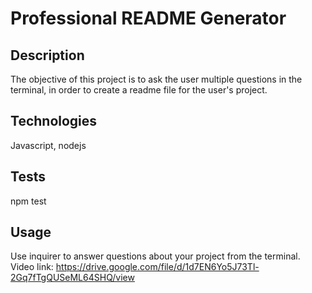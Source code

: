 # Professional README Generator 
## Description
The objective of this project is to ask the user multiple questions in the terminal, in order to create a readme file for the user's project.

## Technologies 
Javascript, nodejs

## Tests
npm test

## Usage
Use inquirer to answer questions about your project from the terminal. 
Video link:
https://drive.google.com/file/d/1d7EN6Yo5J73Tl-2Gq7fTgQUSeML64SHQ/view

